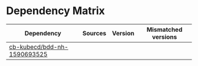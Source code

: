 # Dependency Matrix

Dependency | Sources | Version | Mismatched versions
---------- | ------- | ------- | -------------------
[cb-kubecd/bdd-nh-1590693525](https://github.com/cb-kubecd/bdd-nh-1590693525.git) |  | []() | 
